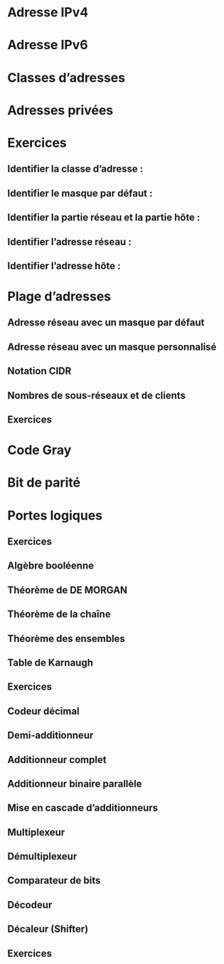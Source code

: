 # Adresse IPv4
# Adresse IPv6
# Classes d’adresses
# Adresses privées
# Exercices
## Identifier la classe d’adresse :
## Identifier le masque par défaut :
## Identifier la partie réseau et la partie hôte :
## Identifier l’adresse réseau :
## Identifier l’adresse hôte :
# Plage d’adresses
## Adresse réseau avec un masque par défaut
## Adresse réseau avec un masque personnalisé
## Notation CIDR
## Nombres de sous-réseaux et de clients
## Exercices
# Code Gray
# Bit de parité
# Portes logiques
## Exercices
## Algèbre booléenne
## Théorème de DE MORGAN
## Théorème de la chaîne
## Théorème des ensembles
## Table de Karnaugh
## Exercices
## Codeur décimal
## Demi-additionneur
## Additionneur complet
## Additionneur binaire parallèle
## Mise en cascade d’additionneurs
## Multiplexeur
## Démultiplexeur
## Comparateur de bits
## Décodeur
## Décaleur (Shifter)
## Exercices

